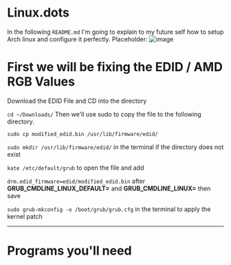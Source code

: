 # Linux.dots



In the following `README.md` I'm going to explain to my future self how to setup Arch linux and configure it perfectly.
Placeholder:
![image](https://github.com/martinjrrr/Linux.dots/assets/91160845/a30f2fb4-e60a-46a6-9899-ae976429bf53)

# First we will be fixing the EDID / AMD RGB Values


Download the EDID File and CD into the directory

`cd ~/Downloads/` Then we'll use sudo to copy the file to the following directory.

`sudo cp modified_edid.bin /usr/lib/firmware/edid/`

`sudo mkdir /usr/lib/firmware/edid/` in the terminal if the directory does not exist

`kate /etc/default/grub` to open the file and add

`drm.edid_firmware=edid/modified_edid.bin` 
after **GRUB_CMDLINE_LINUX_DEFAULT=** and **GRUB_CMDLINE_LINUX=** then save

`sudo grub-mkconfig -o /boot/grub/grub.cfg` in the terminal to apply the kernel patch

_____________________________________________________________________________________

# Programs you'll need
